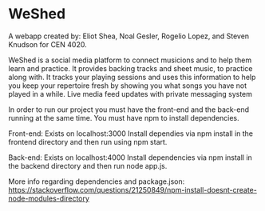 # WeShed

A webapp created by: Eliot Shea, Noal Gesler, Rogelio Lopez, and Steven Knudson for CEN 4020.

WeShed is a social media platform to connect musicions and to help them learn and practice. It provides backing tracks and sheet music, to practice along with. It tracks your playing sessions and uses this information to help you keep your repertoire fresh by showing you what songs you have not played in a while. Live media feed updates with private messaging system

In order to run our project you must have the front-end and the back-end running at the same time.
You must have npm to install dependencies.

Front-end: Exists on localhost:3000
Install dependies via npm install in the frontend directory and then run using npm start.

Back-end: Exists on localhost:4000
Install dependencies via npm install in the backend directory and then run node app.js.

More info regarding dependencies and package.json:
https://stackoverflow.com/questions/21250849/npm-install-doesnt-create-node-modules-directory
